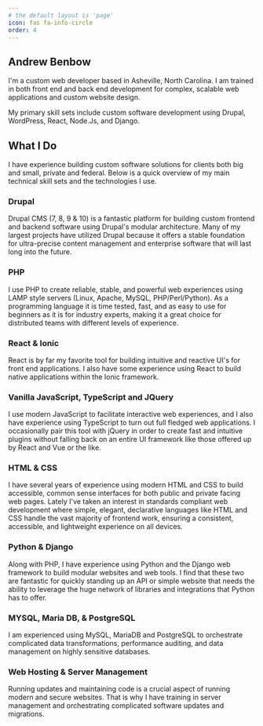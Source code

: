 ```yaml
---
# the default layout is 'page'
icon: fas fa-info-circle
order: 4
---
```


## Andrew Benbow

I'm a custom web developer based in Asheville, North Carolina. I am trained in both front end and back end development for complex, scalable web applications and custom website design.

My primary skill sets include custom software development using Drupal, WordPress, React, Node.Js, and Django.

## What I Do

I have experience building custom software solutions for clients both big and small, private and federal. Below is a quick overview of my main technical skill sets and the technologies I use.

### Drupal <i class="fab fa-drupal"></i>

Drupal CMS (7, 8, 9 & 10) is a fantastic platform for building custom frontend and backend software using Drupal's modular architecture. Many of my largest projects have utilized Drupal because it offers a stable foundation for ultra-precise content management and enterprise software that will last long into the future.

### PHP <i class="fab fa-php"></i>

I use PHP to create reliable, stable, and powerful web experiences using LAMP style servers (Linux, Apache, MySQL, PHP/Perl/Python). As a programming language it is time tested, fast, and as easy to use for beginners as it is for industry experts, making it a great choice for distributed teams with different levels of experience.

### React & Ionic <i class="fab fa-react"></i> 

React is by far my favorite tool for building intuitive and reactive UI's for front end applications. I also have some experience using React to build native applications within the Ionic framework.

### Vanilla JavaScript, TypeScript and JQuery <i class="fab fa-js-square"></i> 

I use modern JavaScript to facilitate interactive web experiences, and I also have experience using TypeScript to turn out full fledged web applications. I occasionally pair this tool with jQuery in order to create fast and intuitive plugins without falling back on an entire UI framework like those offered up by React and Vue or the like.

### HTML & CSS <i class="fab fa-html5"></i> <i class="fab fa-css3-alt"></i>

I have several years of experience using modern HTML and CSS to build accessible, common sense interfaces for both public and private facing web pages. Lately I've taken an interest in standards compliant web development where simple, elegant, declarative languages like HTML and CSS handle the vast majority of frontend work, ensuring a consistent, accessible, and lightweight experience on all devices.

### Python & Django <i class="fab fa-python"></i> 

Along with PHP, I have experience using Python and the Django web framework to build modular websites and web tools. I find that these two are fantastic for quickly standing up an API or simple website that needs the ability to leverage the huge network of libraries and integrations that Python has to offer.

### MYSQL, Maria DB, & PostgreSQL <i class="fas fa-database"></i>

I am experienced using MySQL, MariaDB and PostgreSQL to orchestrate complicated data transformations, performance auditing, and data management on highly sensitive databases.

### Web Hosting & Server Management <i calss="fas fa-server"></i>

Running updates and maintaining code is a crucial aspect of running modern and secure websites. That is why I have training in server management and orchestrating complicated software updates and migrations.
